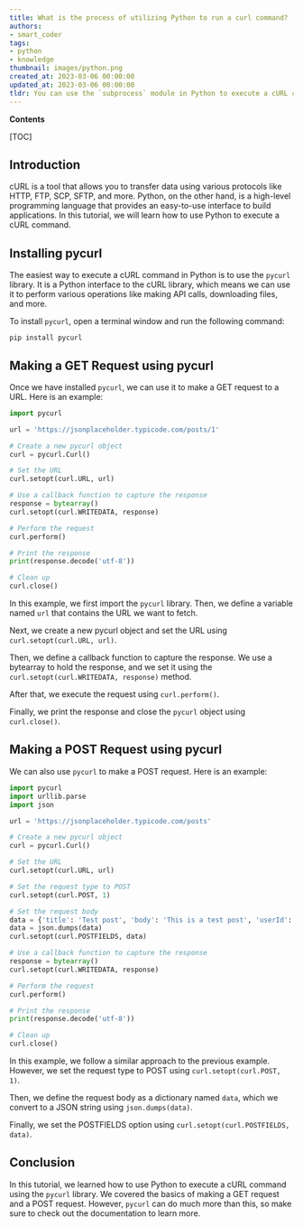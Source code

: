 ```yaml
---
title: What is the process of utilizing Python to run a curl command?
authors:
- smart_coder
tags:
- python
- knowledge
thumbnail: images/python.png
created_at: 2023-03-06 00:00:00
updated_at: 2023-03-06 00:00:00
tldr: You can use the `subprocess` module in Python to execute a cURL command.
---
```


**Contents**

[TOC]

## Introduction

cURL is a tool that allows you to transfer data using various protocols like HTTP, FTP, SCP, SFTP, and more. Python, on the other hand, is a high-level programming language that provides an easy-to-use interface to build applications. In this tutorial, we will learn how to use Python to execute a cURL command.

## Installing pycurl

The easiest way to execute a cURL command in Python is to use the `pycurl` library. It is a Python interface to the cURL library, which means we can use it to perform various operations like making API calls, downloading files, and more. 

To install `pycurl`, open a terminal window and run the following command: 

```
pip install pycurl
```

## Making a GET Request using pycurl

Once we have installed `pycurl`, we can use it to make a GET request to a URL. Here is an example: 

```python
import pycurl

url = 'https://jsonplaceholder.typicode.com/posts/1'

# Create a new pycurl object
curl = pycurl.Curl()

# Set the URL
curl.setopt(curl.URL, url)

# Use a callback function to capture the response
response = bytearray()
curl.setopt(curl.WRITEDATA, response)

# Perform the request
curl.perform()

# Print the response
print(response.decode('utf-8'))

# Clean up
curl.close()
```

In this example, we first import the `pycurl` library. Then, we define a variable named `url` that contains the URL we want to fetch. 

Next, we create a new pycurl object and set the URL using `curl.setopt(curl.URL, url)`.

Then, we define a callback function to capture the response. We use a bytearray to hold the response, and we set it using the `curl.setopt(curl.WRITEDATA, response)` method.

After that, we execute the request using `curl.perform()`.

Finally, we print the response and close the `pycurl` object using `curl.close()`.

## Making a POST Request using pycurl

We can also use `pycurl` to make a POST request. Here is an example:

```python
import pycurl
import urllib.parse
import json

url = 'https://jsonplaceholder.typicode.com/posts'

# Create a new pycurl object
curl = pycurl.Curl()

# Set the URL
curl.setopt(curl.URL, url)

# Set the request type to POST
curl.setopt(curl.POST, 1)

# Set the request body
data = {'title': 'Test post', 'body': 'This is a test post', 'userId': 1}
data = json.dumps(data)
curl.setopt(curl.POSTFIELDS, data)

# Use a callback function to capture the response
response = bytearray()
curl.setopt(curl.WRITEDATA, response)

# Perform the request
curl.perform()

# Print the response
print(response.decode('utf-8'))

# Clean up
curl.close()
```

In this example, we follow a similar approach to the previous example. However, we set the request type to POST using `curl.setopt(curl.POST, 1)`.

Then, we define the request body as a dictionary named `data`, which we convert to a JSON string using `json.dumps(data)`.

Finally, we set the POSTFIELDS option using `curl.setopt(curl.POSTFIELDS, data)`.

## Conclusion

In this tutorial, we learned how to use Python to execute a cURL command using the `pycurl` library. We covered the basics of making a GET request and a POST request. However, `pycurl` can do much more than this, so make sure to check out the documentation to learn more.
